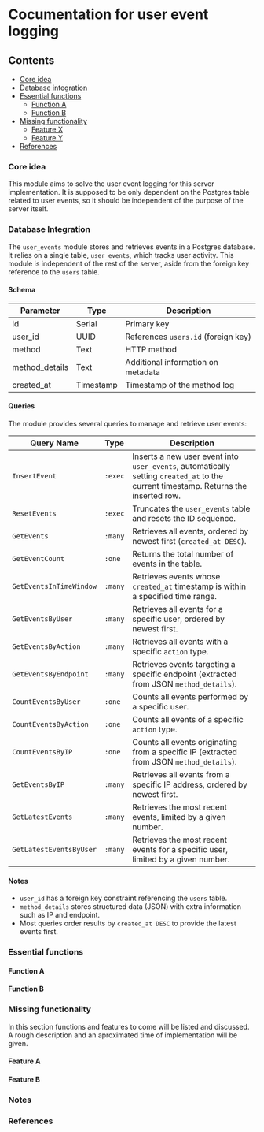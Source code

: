 # Cocumentation for user event logging

## Contents
- [Core idea](#core-idea)
- [Database integration](#database-integration)
- [Essential functions](#essential-functions)
  - [Function A](#function-a)
  - [Function B](#function-b)
- [Missing functionality](#missing-functionality)
  - [Feature X](#feature-x)
  - [Feature Y](#feature-y)
- [References](#references)

### Core idea

This module aims to solve the user event logging for this server implementation. It is supposed to be only dependent on the Postgres table related to user events, so it should be independent of the purpose of the server itself. 


### Database Integration

The `user_events` module stores and retrieves events in a Postgres database. It relies on a single table, `user_events`, which tracks user activity. This module is independent of the rest of the server, aside from the foreign key reference to the `users` table.

#### Schema

| Parameter      | Type       | Description                        |
|----------------|-----------|------------------------------------|
| id             | Serial     | Primary key                        |
| user_id        | UUID       | References `users.id` (foreign key) |
| method         | Text       | HTTP method                        |
| method_details | Text       | Additional information on metadata |
| created_at     | Timestamp  | Timestamp of the method log        |

#### Queries

The module provides several queries to manage and retrieve user events:

| Query Name | Type | Description |
|------------|------|-------------|
| `InsertEvent` | `:exec` | Inserts a new user event into `user_events`, automatically setting `created_at` to the current timestamp. Returns the inserted row. |
| `ResetEvents` | `:exec` | Truncates the `user_events` table and resets the ID sequence. |
| `GetEvents` | `:many` | Retrieves all events, ordered by newest first (`created_at DESC`). |
| `GetEventCount` | `:one` | Returns the total number of events in the table. |
| `GetEventsInTimeWindow` | `:many` | Retrieves events whose `created_at` timestamp is within a specified time range. |
| `GetEventsByUser` | `:many` | Retrieves all events for a specific user, ordered by newest first. |
| `GetEventsByAction` | `:many` | Retrieves all events with a specific `action` type. |
| `GetEventsByEndpoint` | `:many` | Retrieves events targeting a specific endpoint (extracted from JSON `method_details`). |
| `CountEventsByUser` | `:one` | Counts all events performed by a specific user. |
| `CountEventsByAction` | `:one` | Counts all events of a specific `action` type. |
| `CountEventsByIP` | `:one` | Counts all events originating from a specific IP (extracted from JSON `method_details`). |
| `GetEventsByIP` | `:many` | Retrieves all events from a specific IP address, ordered by newest first. |
| `GetLatestEvents` | `:many` | Retrieves the most recent events, limited by a given number. |
| `GetLatestEventsByUser` | `:many` | Retrieves the most recent events for a specific user, limited by a given number. |

#### Notes

- `user_id` has a foreign key constraint referencing the `users` table.
- `method_details` stores structured data (JSON) with extra information such as IP and endpoint.
- Most queries order results by `created_at DESC` to provide the latest events first.


### Essential functions

#### Function A 

#### Function B 

### Missing functionality

In this section functions and features to come will be listed and discussed. A rough description and an aproximated time of implementation will be given.

#### Feature A 

#### Feature B 

### Notes

### References 

